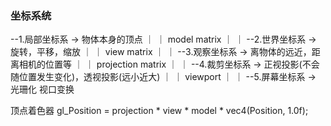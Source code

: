 
### 坐标系统
--1.局部坐标系 -> 物体本身的顶点
            ｜
            ｜
        model matrix
            ｜
            ｜
--2.世界坐标系 -> 旋转，平移，缩放
            ｜
            ｜
        view matrix
            ｜
            ｜
--3.观察坐标系 -> 离物体的远近，距离相机的位置等
            ｜
            ｜
        projection matrix
            ｜
            ｜
--4.裁剪坐标系 -> 正视投影(不会随位置发生变化)，透视投影(远小近大)
            ｜
            ｜
          viewport
            ｜
            ｜
--5.屏幕坐标系 -> 光珊化 视口变换

顶点着色器 gl_Position = projection * view * model * vec4(Position, 1.0f);